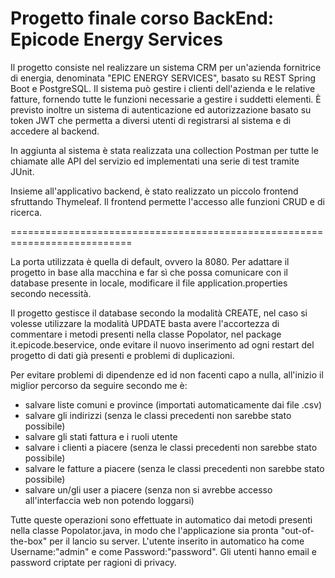 # Progetto finale corso BackEnd: Epicode Energy Services

Il progetto consiste nel realizzare un sistema CRM per un'azienda fornitrice di energia, denominata "EPIC ENERGY SERVICES", basato su REST Spring Boot e PostgreSQL.
Il sistema può gestire i clienti dell'azienda e le relative fatture, fornendo tutte le funzioni necessarie a gestire i suddetti elementi.
È previsto inoltre un sistema di autenticazione ed autorizzazione basato su token JWT che permetta a diversi utenti di registrarsi al sistema e di accedere al backend.

In aggiunta al sistema è stata realizzata una collection Postman per tutte le chiamate alle API del servizio ed implementati una serie di test tramite JUnit.

Insieme all'applicativo backend, è stato realizzato un piccolo frontend sfruttando Thymeleaf.
Il frontend permette l'accesso alle funzioni CRUD e di ricerca.



===========================================================================

La porta utilizzata è quella di default, ovvero la 8080.
Per adattare il progetto in base alla macchina e far sì che possa comunicare con il database presente in locale, modificare il file application.properties secondo necessità.

Il progetto gestisce il database secondo la modalità CREATE, nel caso si volesse utilizzare la modalità UPDATE basta avere l'accortezza di commentare i metodi presenti nella classe Popolator, nel package it.epicode.beservice, onde evitare il nuovo inserimento ad ogni restart del progetto di dati già presenti e problemi di duplicazioni.

Per evitare problemi di dipendenze ed id non facenti capo a nulla, all'inizio il miglior percorso da seguire secondo me è:
- salvare liste comuni e province (importati automaticamente dai file .csv)
- salvare gli indirizzi (senza le classi precedenti non sarebbe stato possibile)
- salvare gli stati fattura e i ruoli utente
- salvare i clienti a piacere (senza le classi precedenti non sarebbe stato possibile) 
- salvare le fatture a piacere (senza le classi precedenti non sarebbe stato possibile) 
- salvare un/gli user a piacere (senza non si avrebbe accesso all'interfaccia web non potendo loggarsi)

Tutte queste operazioni sono effettuate in automatico dai metodi presenti nella classe Popolator.java, in modo che l'applicazione sia pronta "out-of-the-box" per il lancio su server.
L'utente inserito in automatico ha come Username:"admin" e come Password:"password".
Gli utenti hanno email e password criptate per ragioni di privacy.
